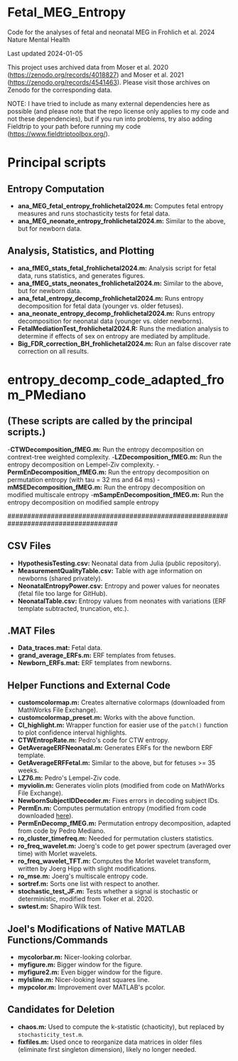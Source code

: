  # Fetal_MEG_Entropy
Code for the analyses of fetal and neonatal MEG in Frohlich et al. 2024 Nature Mental Health

Last updated 2024-01-05

This project uses archived data from Moser et al. 2020 (https://zenodo.org/records/4018827) and Moser et al. 2021 (https://zenodo.org/records/4541463). Please visit those archives on Zenodo for the corresponding data. 

NOTE: I have tried to include as many external dependencies here as possible (and please note that the repo license only applies to my code and not these dependencies), but if you run into problems, try also adding Fieldtrip to your path before running my code (https://www.fieldtriptoolbox.org/). 

# Principal scripts

## Entropy Computation

- **ana_MEG_fetal_entropy_frohlichetal2024.m:** Computes fetal entropy measures and runs stochasticity tests for fetal data.
- **ana_MEG_neonate_entropy_frohlichetal2024.m:** Similar to the above, but for newborn data.

## Analysis, Statistics, and Plotting

- **ana_fMEG_stats_fetal_frohlichetal2024.m:** Analysis script for fetal data, runs statistics, and generates figures.
- **ana_fMEG_stats_neonates_frohlichetal2024.m:** Similar to the above, but for newborn data.
- **ana_fetal_entropy_decomp_frohlichetal2024.m:** Runs entropy decomposition for fetal data (younger vs. older fetuses).
- **ana_neonate_entropy_decomp_frohlichetal2024.m:** Runs entropy decomposition for neonatal data (younger vs. older newborns).
- **FetalMediationTest_frohlichetal2024.R:** Runs the mediation analysis to determine if effects of sex on entropy are mediated by amplitude.
-  **Big_FDR_correction_BH_frohlichetal2024.m:** Run an false discover rate correction on all results.
  
# entropy_decomp_code_adapted_from_PMediano
## (These scripts are called by the principal scripts.)

-**CTWDecomposition_fMEG.m:** Run the entropy decomposition on contrext-tree weighted complexity.
-**LZDecomposition_fMEG.m:** Run the entropy decomposition on Lempel-Ziv complexity.
-**PermEnDecomposition_fMEG.m:** Run the entropy decomposition on permutation entropy (with tau = 32 ms and 64 ms)
-**mMSEDecomposition_fMEG.m:** Run the entropy decomposition on modified multiscale entropy
-**mSampEnDecomposition_fMEG.m:** Run the entropy decomposition on modified sample entropy


####################################################################################
## CSV Files

- **HypothesisTesting.csv:** Neonatal data from Julia (public repository).
- **MeasurementQualityTable.csv:** Table with age information on newborns (shared privately).
- **NeonatalEntropyPower.csv:** Entropy and power values for neonates (fetal file too large for GitHub).
- **NeonatalTable.csv:** Entropy values from neonates with variations (ERF template subtracted, truncation, etc.).

## .MAT Files

- **Data_traces.mat:** Fetal data.
- **grand_average_ERFs.m:** ERF templates from fetuses.
- **Newborn_ERFs.mat:** ERF templates from newborns.

## Helper Functions and External Code

- **customcolormap.m:** Creates alternative colormaps (downloaded from MathWorks File Exchange).
- **customcolormap_preset.m:** Works with the above function.
- **CI_highlight.m:** Wrapper function for easier use of the `patch()` function to plot confidence interval highlights.
- **CTWEntropRate.m:** Pedro's code for CTW entropy.
- **GetAverageERFNeonatal.m:** Generates ERFs for the newborn ERF template.
- **GetAverageERFFetal.m:** Similar to the above, but for fetuses >= 35 weeks.
- **LZ76.m:** Pedro's Lempel-Ziv code.
- **myviolin.m:** Generates violin plots (modified from code on MathWorks File Exchange).
- **NewbornSubjectIDDecoder.m:** Fixes errors in decoding subject IDs.
- **PermEn.m:** Computes permutation entropy (modified from code downloaded [here](https://de.mathworks.com/matlabcentral/fileexchange/37289-permutation-entropy)).
- **PermEnDecomp_fMEG.m:** Permutation entropy decomposition, adapted from code by Pedro Mediano.
- **ro_cluster_timefreq.m:** Needed for permutation clusters statistics.
- **ro_freq_wavelet.m:** Joerg's code to get power spectrum (averaged over time) with Morlet wavelets.
- **ro_freq_wavelet_TFT.m:** Computes the Morlet wavelet transform, written by Joerg Hipp with slight modifications.
- **ro_mse.m:** Joerg's multiscale entropy code.
- **sortref.m:** Sorts one list with respect to another.
- **stochastic_test_JF.m:** Tests whether a signal is stochastic or deterministic, modified from Toker et al. 2020.
- **swtest.m:** Shapiro Wilk test.

## Joel's Modifications of Native MATLAB Functions/Commands

- **mycolorbar.m:** Nicer-looking colorbar.
- **myfigure.m:** Bigger window for the figure.
- **myfigure2.m:** Even bigger window for the figure.
- **mylsline.m:** Nicer-looking least squares line.
- **mypcolor.m:** Improvement over MATLAB's pcolor.

## Candidates for Deletion

- **chaos.m:** Used to compute the k-statistic (chaoticity), but replaced by `stochasticity_test.m`.
- **fixfiles.m:** Used once to reorganize data matrices in older files (eliminate first singleton dimension), likely no longer needed.
